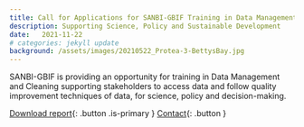 ```yaml
---
title: Call for Applications for SANBI-GBIF Training in Data Management and Cleaning
description: Supporting Science, Policy and Sustainable Development
date:   2021-11-22
# categories: jekyll update
background: /assets/images/20210522_Protea-3-BettysBay.jpg
---
```


SANBI-GBIF is providing an opportunity for training in Data Management and Cleaning supporting stakeholders to access data and follow quality improvement techniques of data, for science, policy and decision-making.     

[Download report](./assets/pdf/call.pdf){: .button .is-primary }
[Contact](mailto:f.parker@sanbi.org){: .button }
